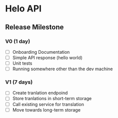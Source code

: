# Helo API

## Release Milestone

### V0 (1 day)
- [ ] Onboarding Documentation
- [ ] Simple API response (hello world)
- [ ] Unit tests
- [ ] Running somewhere other than the dev machine

### V1 (7 days)
- [ ] Create tranlation endpoind
- [ ] Store tranlations in short-term storage
- [ ] Call existing service for translation
- [ ] Move towards long-term storage